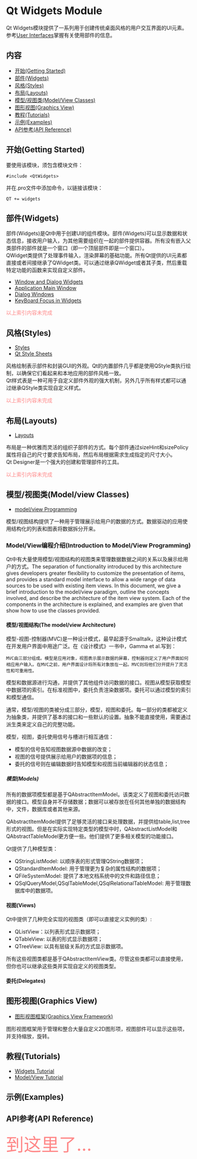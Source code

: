 # Qt Widgets Module
Qt Widgets模块提供了一系列用于创建传统桌面风格的用户交互界面的UI元素。参考[User Interfaces](#...)掌握有关使用部件的信息。

## 内容
* [开始(Getting Started)](#index1)
* [部件(Widgets)](#index2)
* [风格(Styles)](#index3)
* [布局(Layouts)](#index4)
* [模型/视图类(Model/View Classes)](#index5)
* [图形视图(Graphics View)](#index6)
* [教程(Tutorials)](#index7)
* [示例(Examples)](#index8)
* [API参考(API Reference)](#index9)

<div id="index1"/>

## 开始(Getting Started)
要使用该模块，须包含模块文件：

```
#include <QtWidgets>
```

并在.pro文件中添加命令，以链接该模块：

```
QT += widgets
```

<div id="index2"/>

## 部件(Widgets)
部件(Widgets)是Qt中用于创建UI的组件模块。部件(Widgets)可以显示数据和状态信息，接收用户输入，为其他需要组织在一起的部件提供容器。所有没有嵌入父类部件的部件就是一个窗口（即一个顶层部件即是一个窗口）。  
QWidget类提供了处理事件输入，渲染屏幕的基础功能。所有Qt提供的UI元素都直接或者间接继承了QWidget类。可以通过继承QWidget或者其子类，然后重载特定功能的函数来实现自定义部件。  
* [Window and Dialog Widgets](#index2-1)
* [Application Main Window](#index2-2)
* [Dialog Windows](#index2-3)
* [KeyBoard Focus in Widgets](#index2-4)


<font color="ff8888">以上索引内容未完成</font>

<div id="index3"/>

## 风格(Styles)
* [Styles](#index3-1)
* [Qt Style Sheets](#index3-2)

风格绘制表示部件和封装GUI的外观。Qt的内置部件几乎都是使用QStyle类执行绘制，以确保它们看起来和本地应用的部件风格一致。  
Qt样式表是一种可用于自定义部件外观的强大机制，另外几乎所有样式都可以通过继承QStyle类实现自定义样式。 

<font color="ff8888">以上索引内容未完成</font>

<div id="index4"/>

## 布局(Layouts)
* [Layouts](#index4-1)

布局是一种优雅而灵活的组织子部件的方式。每个部件通过sizeHint和sizePolicy属性将自己的尺寸要求告知布局，然后布局根据需求生成指定的尺寸大小。  
Qt Designer是一个强大的创建和管理部件的工具。

<font color="ff8888">以上索引内容未完成</font>

<div id="index5"/>

## 模型/视图类(Model/view Classes)
* [model/view Programming](#index5-1)

模型/视图结构提供了一种用于管理展示给用户的数据的方式。数据驱动的应用使用结构化的列表和图表将数据拆分开来。

### Model/View编程介绍(Introduction to Model/View Programming)
Qt中有大量使用模型/视图结构的视图类来管理数据数据之间的关系以及展示给用户的方式。The separation of functionality introduced by this architecture gives developers greater flexibility to customize the presentation of items, and provides a standard model interface to allow a wide range of data sources to be used with existing item views. In this document, we give a brief introduction to the model/view paradigm, outline the concepts involved, and describe the architecture of the item view system. Each of the components in the architecture is explained, and examples are given that show how to use the classes provided. 

#### 模型/视图结构(The model/view Architecture)
模型-视图-控制器(MVC)是一种设计模式，最早起源于Smalltalk，这种设计模式在开发用户界面中用途广泛。在《设计模式》一书中，Gamma et al.写到：

```
MVC由三部分组成。模型是应用对象，视图表示展示数据的屏幕，控制器则定义了用户界面如何相应用户输入。在MVC之前，用户界面设计将所有对象放在一起。MVC则将他们分开提升了灵活性和可重用性。
```

模型和数据源进行沟通，并提供了其他组件访问数据的接口。视图从模型获取模型中数据项的索引。在标准视图中，委托负责渲染数据项。委托可以通过模型的索引和模型通信。

通常，模型/视图的类被分成三部分，模型，视图和委托。每一部分的类都被定义为抽象类，并提供了基本的接口和一些默认的设置。抽象不能直接使用，需要通过派生类来定义自己的完整功能。

模型，视图，委托使用信号与槽进行相互通信：  
* 模型的信号告知视图数据源中数据的改变；
* 视图的信号提供展示给用户的数据项的信息；
* 委托的信号则在编辑数据时告知模型和视图当前编辑器的状态信息；

##### 模型(Models)
所有的数据项模型都是基于QAbstractItemModel。该类定义了视图和委托访问数据的接口。模型自身并不存储数据；数据可以被存放在任何其他单独的数据结构中，文件，数据库或者其他来源。

QAbstractItemModel提供了足够灵活的接口来处理数据，并提供给table,list,tree形式的视图。但是在实际实现特定类型的模型中时，QAbstractListModel和QAbstractTableModel更方便一些。他们提供了更多相关模型的功能接口。

Qt提供了几种模型类：
* QStringListModel: 以顺序表的形式管理QString数据项；
* QStandardItemModel: 用于管理更为复杂的属性结构的数据项；
* QFileSystemModel: 提供了本地文档系统中的文件和路径信息；
* QSqlQueryModel,QSqlTableModel,QSqlRelationalTableModel: 用于管理数据库中的数据项。

#### 视图(Views)
Qt中提供了几种完全实现的视图类（即可以直接定义实例的类）: 
* QListView：以列表形式显示数据项；
* QTableView: 以表的形式显示数据项；
* QTreeView: 以具有层级关系的方式显示数据项。

所有这些视图类都是基于QAbstractItemView类。尽管这些类都可以直接使用，但你也可以继承这些类并实现自定义的视图类型。

#### 委托(Delegates)



<div id="index6"/>

## 图形视图(Graphics View)
* [图形视图框架(Graphics View Framework)](#index6-1)

图形视图框架用于管理和整合大量自定义2D图形项，视图部件可以显示这些项，并支持缩放，旋转。

<div id="index7"/>

## 教程(Tutorials)
* [Widgets Tutorial](#index7-1)
* [Model/View Tutorial](#index7-2)

<div id="index8"/>

## 示例(Examples)

<div id="index9"/>

## API参考(API Reference)

<font color="#ff8888" size="24">到这里了...</font>
